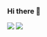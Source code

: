 ### Hi there 👋
<a href="tistory" target="https://math-coding.tistory.com/"><img src="https://img.shields.io/badge/BLOG-#000000?style=flat&logo=Storyblok&logoColor=#09B3AF"/></a>
<img src="https://img.shields.io/badge/Android-3DDC84?style=flat-square&logo=Android&logoColor=white"/>

<!--
**ows3090/ows3090** is a ✨ _special_ ✨ repository because its `README.md` (this file) appears on your GitHub profile.

Here are some ideas to get you started:

- 🔭 I’m currently working on ...
- 🌱 I’m currently learning ...
- 👯 I’m looking to collaborate on ...
- 🤔 I’m looking for help with ...
- 💬 Ask me about ...
- 📫 How to reach me: ...
- 😄 Pronouns: ...
- ⚡ Fun fact: ...
-->
